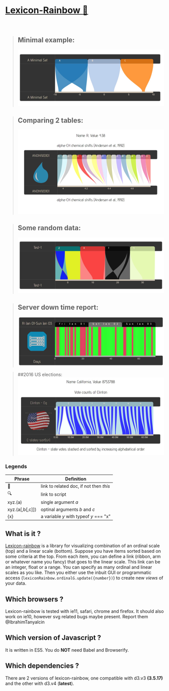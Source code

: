 # <a id="h1" href="#h1">Lexicon-Rainbow [:rainbow:](MAIN)</a>
<br>

>## Minimal example:
>[<img src="./examples/Minimal/minimal.jpg">][MAIN] 

>## Comparing 2 tables:
>[<img src="./examples/AminoAcids/aminoAcids.jpg">][MAIN]

>## Some random data:
>[<img src="./examples/RandomDataset/randomDataset.jpg">][MAIN] 

>## Server down time report:
>[<img src="./examples/ServerDownTime/serverDownTime.jpg">][MAIN] 

>##2016 US elections:
>[<img src="./examples/USvotes/USvotes.jpg">][MAIN] 


### Legends
Phrase | Definition
-------|-----------
:link: |link to related doc, if not then *this*
:mag:  |link to script
xyz.(a)|single argument *a*
xyz.(a[,b[,c]])|optinal arguments *b* and *c*
{x} | a variable *y* with typeof *y* === "x"

## What is it ?
[Lexicon-rainbow](#h1) is a library for visualizing combination of an ordinal scale (top) and a linear scale (bottom). Suppose you have items sorted based on some criteria at the top. From each item, you can define a link (ribbon, arm or whatever name you fancy) that goes to the linear scale. This link can be an integer, float or a range. You can specify as many ordinal and linear scales as you like. Then you either use the inbuit GUI or programmatic access (```lexiconRainbow.ordinalG.update({number})```) to create new *views* of your data.

## Which browsers ? 
Lexicon-rainbow is tested with ie11, safari, chrome and firefox. It should also work on ie10, however svg related bugs maybe present. Report them @IbrahimTanyalcin

## Which version of Javascript ? 
It is written in ES5. You do __NOT__ need Babel and Browserify.

## Which dependencies ? 
There are 2 versions of lexicon-rainbow, one compatible with d3.v3 **(3.5.17)** and the other with
d3.v4 (**latest**).

[MAIN]: https://github.com/IbrahimTanyalcin/LEXICON